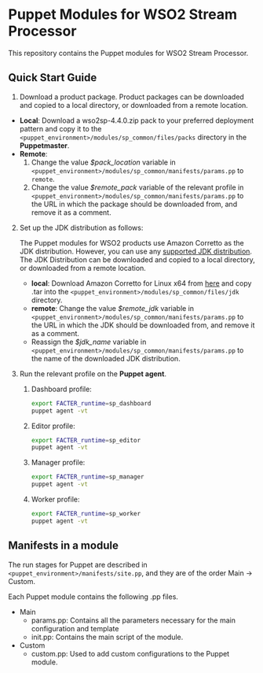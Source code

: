 # Puppet Modules for WSO2 Stream Processor

This repository contains the Puppet modules for WSO2 Stream Processor.

## Quick Start Guide
1. Download a product package. Product packages can be downloaded and copied to a local directory, or downloaded from a remote location.
  * **Local**: Download a wso2sp-4.4.0.zip pack to your preferred deployment pattern and copy it to the `<puppet_environment>/modules/sp_common/files/packs` directory in the **Puppetmaster**.
  * **Remote**: 
      1. Change the value *$pack_location* variable in `<puppet_environment>/modules/sp_common/manifests/params.pp` to `remote`.
      2. Change the value *$remote_pack* variable of the relevant profile in `<puppet_environment>/modules/sp_common/manifests/params.pp` to the URL in which the package should be downloaded from, and remove it as a comment.

2. Set up the JDK distribution as follows:

   The Puppet modules for WSO2 products use Amazon Corretto as the JDK distribution. However, you can use any [supported JDK distribution](https://docs.wso2.com/display/compatibility/Tested+Operating+Systems+and+JDKs). The JDK Distribution can be downloaded and copied to a local directory, or downloaded from a remote location.
     * **local**: Download Amazon Corretto for Linux x64 from [here](https://docs.aws.amazon.com/corretto/latest/corretto-8-ug/downloads-list.html) and copy .tar into the `<puppet_environment>/modules/sp_common/files/jdk` directory.
     * **remote**: Change the value *$remote_jdk* variable in `<puppet_environment>/modules/sp_common/manifests/params.pp` to the URL in which the JDK should be downloaded from, and remove it as a comment.
     * Reassign the *$jdk_name* variable in `<puppet_environment>/modules/sp_common/manifests/params.pp` to the name of the downloaded JDK distribution.
     
3. Run the relevant profile on the **Puppet agent**.
    1. Dashboard profile:
        ```bash
        export FACTER_runtime=sp_dashboard
        puppet agent -vt
        ```
    2. Editor profile:
       ```bash
       export FACTER_runtime=sp_editor
       puppet agent -vt
       ```
    3. Manager profile:
          ```bash
          export FACTER_runtime=sp_manager
          puppet agent -vt
          ```
    4. Worker profile:
         ```bash
         export FACTER_runtime=sp_worker
         puppet agent -vt
         ```

## Manifests in a module
The run stages for Puppet are described in `<puppet_environment>/manifests/site.pp`, and they are of the order Main -> Custom.

Each Puppet module contains the following .pp files.
* Main
    * params.pp: Contains all the parameters necessary for the main configuration and template
    * init.pp: Contains the main script of the module.
* Custom
    * custom.pp: Used to add custom configurations to the Puppet module.
    
